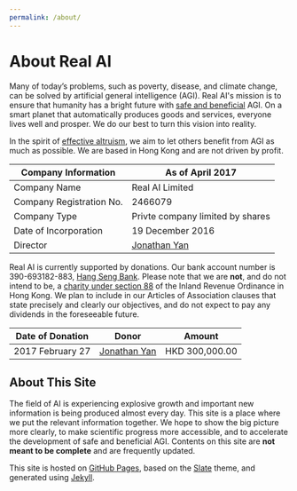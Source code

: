 ```yaml
---
permalink: /about/
---
```

# About Real AI

Many of today’s problems, such as poverty, disease, and climate change, can be solved by artificial general intelligence (AGI). Real AI's mission is to ensure that humanity has a bright future with [safe and beneficial](http://realai.org/safety/) AGI. On a smart planet that automatically produces goods and services, everyone lives well and prosper. We do our best to turn this vision into reality.

In the spirit of [effective altruism](http://realai.org/safety/effective-altruism/), we aim to let others benefit from AGI as much as possible. We are based in Hong Kong and are not driven by profit.

| Company Information      | As of April 2017                       |
| ------------------------ | -------------------------------------- |
| Company Name             | Real AI Limited                        |
| Company Registration No. | 2466079                                |
| Company Type             | Privte company limited by shares       |
| Date of Incorporation    | 19 December 2016                       |
| Director                 | [Jonathan Yan](mailto:jyan@realai.org) |

Real AI is currently supported by donations. Our bank account number is 390-693182-883, [Hang Seng Bank](https://bank.hangseng.com/1/2/business/bank-accounts/integrated-business-solutions/faq#12). Please note that we are **not**, and do not intend to be, a [charity under section 88](http://www.ird.gov.hk/eng/tax/ach_tgc.htm) of the Inland Revenue Ordinance in Hong Kong. We plan to include in our Articles of Association clauses that state precisely and clearly our objectives, and do not expect to pay any dividends in the foreseeable future.

| Date of Donation | Donor                                                               | Amount         |
| ---------------- | ------------------------------------------------------------------- | -------------- |
| 2017 February 27 | [Jonathan Yan](https://www.linkedin.com/in/jonathan-yan-766461130/) | HKD 300,000.00 |

## About This Site

The field of AI is experiencing explosive growth and important new information is being produced almost every day. This site is a place where we put the relevant information together. We hope to show the big picture more clearly, to make scientific progress more accessible, and to accelerate the development of safe and beneficial AGI. Contents on this site are **not meant to be complete** and are frequently updated.

This site is hosted on [GitHub Pages](https://pages.github.com/), based on the [Slate](https://github.com/pages-themes/slate) theme, and generated using [Jekyll](http://jekyllrb.com/).
